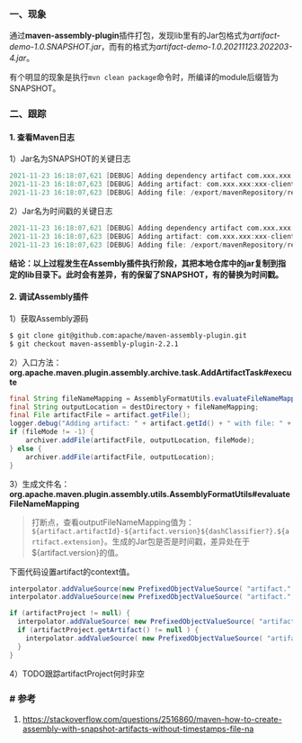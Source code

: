 ### 一、现象

通过**maven-assembly-plugin**插件打包，发现lib里有的Jar包格式为*artifact-demo-1.0.SNAPSHOT.jar*，而有的格式为*artifact-demo-1.0.20211123.202203-4.jar*。

有个明显的现象是执行`mvn clean package`命令时，所编译的module后缀皆为SNAPSHOT。

### 二、跟踪

#### 1. 查看Maven日志

1）Jar名为SNAPSHOT的关键日志

```verilog
2021-11-23 16:18:07,621 [DEBUG] Adding dependency artifact com.xxx.xxx:xxx-client:jar:1.2.2-SNAPSHOT.
2021-11-23 16:18:07,623 [DEBUG] Adding artifact: com.xxx.xxx:xxx-client:jar:1.2.2-SNAPSHOT with file: /export/mavenRepository/repository/com/xxx/xxx/xxx-client/1.2.2-SNAPSHOT/xxx-client-1.2.2-SNAPSHOT.jar to assembly location: lib/xxx-client-1.2.2-SNAPSHOT.jar.
2021-11-23 16:18:07,623 [DEBUG] Adding file: /export/mavenRepository/repository/com/xxx/xxx/susf-client/1.2.2-SNAPSHOT/xxx-client-1.2.2-SNAPSHOT.jar to archive location: lib/xxx-client-1.2.2-SNAPSHOT.jar
```

2）Jar名为时间戳的关键日志

```verilog
2021-11-23 16:18:07,621 [DEBUG] Adding dependency artifact com.xxx.xxx:xxx-client:jar:1.2.2-SNAPSHOT.
2021-11-23 16:18:07,623 [DEBUG] Adding artifact: com.xxx.xxx:xxx-client:jar:1.2.2-SNAPSHOT with file: /export/mavenRepository/repository/com/xxx/xxx/xxx-client/1.2.2-SNAPSHOT/xxx-client-1.2.2-SNAPSHOT.jar to assembly location: lib/xxx-client-1.2.2-20211123.202203-4.jar.
2021-11-23 16:18:07,623 [DEBUG] Adding file: /export/mavenRepository/repository/com/xxx/xxx/susf-client/1.2.2-SNAPSHOT/xxx-client-1.2.2-SNAPSHOT.jar to archive location: lib/xxx-client-1.2.2-20211123.202203-4.jar
```

**结论：以上过程发生在Assembly插件执行阶段，其把本地仓库中的jar复制到指定的lib目录下。此时会有差异，有的保留了SNAPSHOT，有的替换为时间戳。**

#### 2. 调试Assembly插件

1）获取Assembly源码

```bash
$ git clone git@github.com:apache/maven-assembly-plugin.git
$ git checkout maven-assembly-plugin-2.2.1
```

2）入口方法：**org.apache.maven.plugin.assembly.archive.task.AddArtifactTask#execute**

```java
final String fileNameMapping = AssemblyFormatUtils.evaluateFileNameMapping(outputFileNameMapping, artifact, configSource.getProject(), moduleProject, moduleArtifact, project, configSource);
final String outputLocation = destDirectory + fileNameMapping;
final File artifactFile = artifact.getFile();
logger.debug("Adding artifact: " + artifact.getId() + " with file: " + artifactFile + " to assembly location: " + outputLocation + ".");
if (fileMode != -1) {
    archiver.addFile(artifactFile, outputLocation, fileMode);
} else {
    archiver.addFile(artifactFile, outputLocation);
}
```

3）生成文件名：**org.apache.maven.plugin.assembly.utils.AssemblyFormatUtils#evaluateFileNameMapping**

> 打断点，查看outputFileNameMapping值为：`${artifact.artifactId}-${artifact.version}${dashClassifier?}.${artifact.extension}`。生成的Jar包是否是时间戳，差异处在于${artifact.version}的值。

下面代码设置artifact的context值。

```java
interpolator.addValueSource(new PrefixedObjectValueSource( "artifact.", artifact));
interpolator.addValueSource(new PrefixedObjectValueSource( "artifact.", artifact.getArtifactHandler()));

if (artifactProject != null) {
  interpolator.addValueSource( new PrefixedObjectValueSource( "artifact.", artifactProject));
  if (artifactProject.getArtifact() != null ) {
    interpolator.addValueSource( new PrefixedObjectValueSource( "artifact.", artifactProject.getArtifact()));
  }
}
```

4）TODO跟踪artifactProject何时非空

### # 参考

1. https://stackoverflow.com/questions/2516860/maven-how-to-create-assembly-with-snapshot-artifacts-without-timestamps-file-na